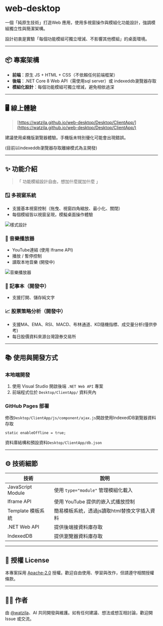 # web-desktop

一個「純原生技術」打造Web 應用，使用多視窗操作與模組化功能設計，強調模組獨立性與簡潔架構。

設計初衷是實驗「每個功能模組可獨立增減、不影響其他模組」的桌面環境。

---

## 📦 專案架構

* **前端**：原生 JS + HTML + CSS（不依賴任何前端框架）
* **後端**：.NET Core 8 Web API（需使用sql server）或 indexeddb瀏覽器存取
* **模組化設計**：每個功能模組可獨立增減，避免相依過深

---

## 🖥️ 線上體驗

> [https://watzila.github.io/web-desktop/Desktop/ClientApp/](https://watzila.github.io/web-desktop/Desktop/ClientApp/)

建議使用桌機版瀏覽器體驗。手機版未特別優化可能會出現錯誤。

(目前以indexeddb瀏覽器存取離線模式為主開發)

---

## ✨ 功能介紹
>「 功能模組設計自由，想加什麼就加什麼 」

### 🪟 多視窗系統

* 支援基本視窗控制（拖曳、視窗四角縮放、最小化、關閉）
* 每個模組皆以視窗呈現，模擬桌面操作體驗

![樣式設計](https://github.com/user-attachments/assets/38870bcf-bae5-43b0-afea-c1e5db385913)

### 🎵 音樂播放器

* YouTube連結 (使用 Iframe API)
* 播放 / 暫停控制
* 讀取本地音樂 (開發中)

![音樂播放器](https://github.com/user-attachments/assets/f9ac5a3a-8ea4-432c-928e-343884d5248b)

### 📓 記事本（開發中）

* 支援打開、儲存純文字

### 📈 股票策略分析（開發中）

* 支援MA、EMA、RSI、MACD、布林通道、KD隨機指標、成交量分析(僅供參考)
* 每日股價資料來源台灣證券交易所
---

## 📚 使用與開發方式

### 本地端開發

1. 使用 Visual Studio 開啟後端 `.NET Web API` 專案
2. 前端程式位於 `Desktop/ClientApp/` 資料夾內

### GitHub Pages 部署
修改`Desktop/ClientApp/js/component/ajax.js`開啟使用IndexedDB瀏覽器資料存取
```
static enableOffline = true;
```
資料庫結構和預設資料`Desktop/ClientApp/db.json`

---

## ⚙️ 技術細節

| 技術                | 說明                         |
| ----------------- | -------------------------- |
| JavaScript Module | 使用 `type="module"` 管理模組化載入 |
| Iframe API        | 使用 YouTube 提供的嵌入式播放控制      |
| Template 模板系統  | 簡易模板系統，透過js讀取html替換文字插入資料 |
| .NET Web API      | 提供後端接資料庫存取    |
| IndexedDB         | 提供瀏覽器資料庫存取    |

---

## 🧾 授權 License

本專案採用 [Apache-2.0](./LICENSE.txt) 授權。歡迎自由使用、學習與改作，但請遵守相關授權條款。

---

## 🙋‍♂️ 作者

由 [@watzila](https://github.com/watzila)、AI 共同開發與維護。如有任何建議、想法或想互相討論，歡迎開 Issue 或交流。
